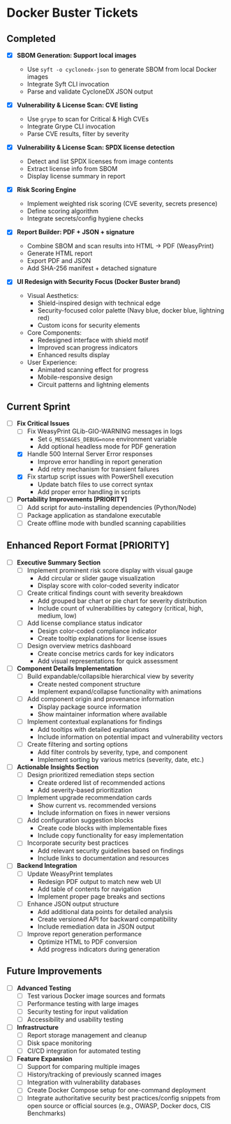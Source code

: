 # Docker Buster Tickets

## Completed

- [x] **SBOM Generation: Support local images**
  - Use `syft -o cyclonedx-json` to generate SBOM from local Docker images
  - Integrate Syft CLI invocation
  - Parse and validate CycloneDX JSON output

- [x] **Vulnerability & License Scan: CVE listing**
  - Use `grype` to scan for Critical & High CVEs
  - Integrate Grype CLI invocation
  - Parse CVE results, filter by severity

- [x] **Vulnerability & License Scan: SPDX license detection**
  - Detect and list SPDX licenses from image contents
  - Extract license info from SBOM
  - Display license summary in report

- [x] **Risk Scoring Engine**
  - Implement weighted risk scoring (CVE severity, secrets presence)
  - Define scoring algorithm
  - Integrate secrets/config hygiene checks

- [x] **Report Builder: PDF + JSON + signature**
  - Combine SBOM and scan results into HTML → PDF (WeasyPrint)
  - Generate HTML report
  - Export PDF and JSON
  - Add SHA-256 manifest + detached signature

- [x] **UI Redesign with Security Focus (Docker Buster brand)**
  - Visual Aesthetics:
    - Shield-inspired design with technical edge
    - Security-focused color palette (Navy blue, docker blue, lightning red)
    - Custom icons for security elements
  - Core Components:
    - Redesigned interface with shield motif
    - Improved scan progress indicators
    - Enhanced results display
  - User Experience:
    - Animated scanning effect for progress
    - Mobile-responsive design
    - Circuit patterns and lightning elements

## Current Sprint

- [ ] **Fix Critical Issues**
  - [ ] Fix WeasyPrint GLib-GIO-WARNING messages in logs
    - Set `G_MESSAGES_DEBUG=none` environment variable
    - Add optional headless mode for PDF generation
  - [x] Handle 500 Internal Server Error responses
    - Improve error handling in report generation
    - Add retry mechanism for transient failures
  - [x] Fix startup script issues with PowerShell execution
    - Update batch files to use correct syntax
    - Add proper error handling in scripts

- [ ] **Portability Improvements [PRIORITY]**
  - [ ] Add script for auto-installing dependencies (Python/Node)
  - [ ] Package application as standalone executable
  - [ ] Create offline mode with bundled scanning capabilities

## Enhanced Report Format [PRIORITY]

- [ ] **Executive Summary Section**
  - [ ] Implement prominent risk score display with visual gauge
    - Add circular or slider gauge visualization
    - Display score with color-coded severity indicator
  - [ ] Create critical findings count with severity breakdown
    - Add grouped bar chart or pie chart for severity distribution
    - Include count of vulnerabilities by category (critical, high, medium, low)
  - [ ] Add license compliance status indicator
    - Design color-coded compliance indicator
    - Create tooltip explanations for license issues
  - [ ] Design overview metrics dashboard
    - Create concise metrics cards for key indicators
    - Add visual representations for quick assessment

- [ ] **Component Details Implementation**
  - [ ] Build expandable/collapsible hierarchical view by severity
    - Create nested component structure
    - Implement expand/collapse functionality with animations
  - [ ] Add component origin and provenance information
    - Display package source information
    - Show maintainer information where available
  - [ ] Implement contextual explanations for findings
    - Add tooltips with detailed explanations
    - Include information on potential impact and vulnerability vectors
  - [ ] Create filtering and sorting options
    - Add filter controls by severity, type, and component
    - Implement sorting by various metrics (severity, date, etc.)

- [ ] **Actionable Insights Section**
  - [ ] Design prioritized remediation steps section
    - Create ordered list of recommended actions
    - Add severity-based prioritization
  - [ ] Implement upgrade recommendation cards
    - Show current vs. recommended versions
    - Include information on fixes in newer versions
  - [ ] Add configuration suggestion blocks
    - Create code blocks with implementable fixes
    - Include copy functionality for easy implementation
  - [ ] Incorporate security best practices
    - Add relevant security guidelines based on findings
    - Include links to documentation and resources

- [ ] **Backend Integration**
  - [ ] Update WeasyPrint templates
    - Redesign PDF output to match new web UI
    - Add table of contents for navigation
    - Implement proper page breaks and sections
  - [ ] Enhance JSON output structure
    - Add additional data points for detailed analysis
    - Create versioned API for backward compatibility
    - Include remediation data in JSON output
  - [ ] Improve report generation performance
    - Optimize HTML to PDF conversion
    - Add progress indicators during generation

## Future Improvements

- [ ] **Advanced Testing**
  - [ ] Test various Docker image sources and formats
  - [ ] Performance testing with large images
  - [ ] Security testing for input validation
  - [ ] Accessibility and usability testing

- [ ] **Infrastructure**
  - [ ] Report storage management and cleanup
  - [ ] Disk space monitoring
  - [ ] CI/CD integration for automated testing

- [ ] **Feature Expansion**
  - [ ] Support for comparing multiple images
  - [ ] History/tracking of previously scanned images
  - [ ] Integration with vulnerability databases
  - [ ] Create Docker Compose setup for one-command deployment
  - [ ] Integrate authoritative security best practices/config snippets from open source or official sources (e.g., OWASP, Docker docs, CIS Benchmarks)
